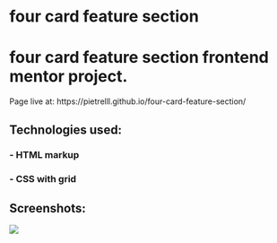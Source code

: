 # four card feature section
 <h1>four card feature section frontend mentor project.</h1> Page live at: https://pietrelll.github.io/four-card-feature-section/ 
 <h2>Technologies used:</h2>
 <h3>- HTML markup</h3>
 <h3>- CSS with grid</h3>
<h2>Screenshots:</h2>
<img src="https://github.com/Pietrelll/four-card-feature-section/assets/89207478/d98832dd-e94d-4f5e-8f2c-313dbb31f795">
